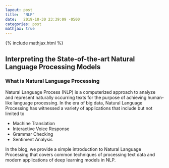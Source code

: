 ```yaml
---
layout: post
title:  "NLP"
date:   2019-10-30 23:39:09 -0500
categories: post
mathjax: true
---
```

<!-- Need to include this line to enable mathjax -->
{% include mathjax.html %}
## Interpreting the State-of-the-art Natural Language Processing Models


### What is Natural Language Processing
Natural Language Process (NLP) is a computerized approach to analyze and represent naturally occurring texts for the purpose of achieving human-like language processing. In the era of big data, Natural Language Processing has witnessed a variety of applications that include but not limited to

* Machine Translation 
* Interactive Voice Response
* Grammar Checking
* Sentiment Analysis

In the blog, we provide a simple introduction to Natural Language Processing that covers common techniques of processing text data and modern applications of deep learning models in NLP. 

  
